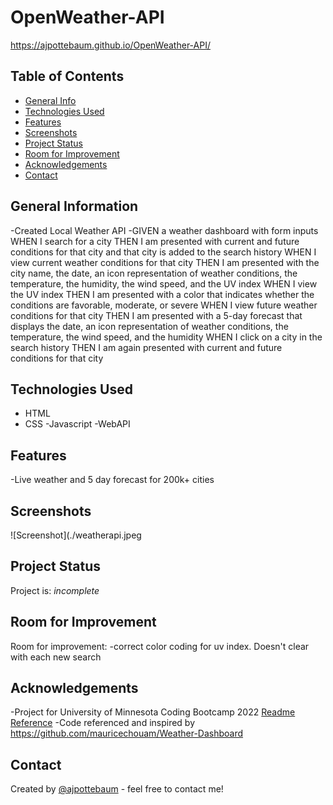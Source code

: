 # OpenWeather-API
https://ajpottebaum.github.io/OpenWeather-API/

## Table of Contents
* [General Info](#general-information)
* [Technologies Used](#technologies-used)
* [Features](#features)
* [Screenshots](#screenshots)
* [Project Status](#project-status)
* [Room for Improvement](#room-for-improvement)
* [Acknowledgements](#acknowledgements)
* [Contact](#contact)
## General Information
-Created Local Weather API
-GIVEN a weather dashboard with form inputs
WHEN I search for a city
THEN I am presented with current and future conditions for that city and that city is added to the search history
WHEN I view current weather conditions for that city
THEN I am presented with the city name, the date, an icon representation of weather conditions, the temperature, the humidity, the wind speed, and the UV index
WHEN I view the UV index
THEN I am presented with a color that indicates whether the conditions are favorable, moderate, or severe
WHEN I view future weather conditions for that city
THEN I am presented with a 5-day forecast that displays the date, an icon representation of weather conditions, the temperature, the wind speed, and the humidity
WHEN I click on a city in the search history
THEN I am again presented with current and future conditions for that city

## Technologies Used
- HTML
- CSS
-Javascript
-WebAPI
## Features
-Live weather and 5 day forecast for 200k+ cities

## Screenshots
![Screenshot](./weatherapi.jpeg

## Project Status
Project is: _incomplete_


## Room for Improvement

Room for improvement:
-correct color coding for uv index. Doesn't clear with each new search

## Acknowledgements
-Project for University of Minnesota Coding Bootcamp 2022
[Readme Reference](https://www.freecodecamp.org/news/how-to-write-a-good-readme-file/)
-Code referenced and inspired by https://github.com/mauricechouam/Weather-Dashboard

## Contact
Created by [@ajpottebaum](git@github.com:ajpottebaum/ajpottebaum.git) - feel free to contact me!
